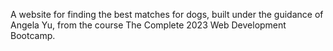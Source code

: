 A website for finding the best matches for dogs, built under the guidance of Angela Yu, from the course The Complete 2023 Web Development Bootcamp.
